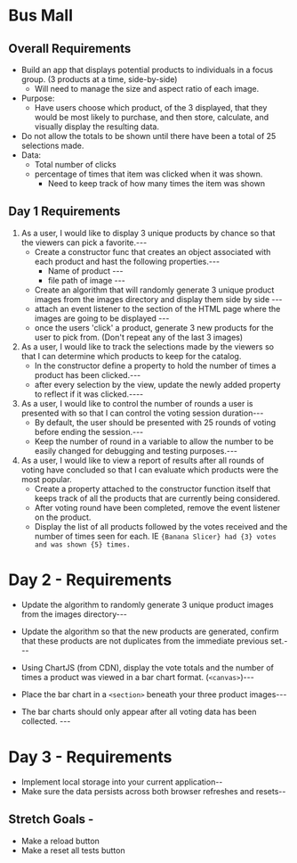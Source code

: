 # Bus Mall
## Overall Requirements
- Build an app that displays potential products to individuals in a focus group. (3 products at a time, side-by-side)
    - Will need to manage the size and aspect ratio of each image.
- Purpose:
    - Have users choose which product, of the 3 displayed, that they would be most likely to purchase, and then store, calculate, and visually display the resulting data.
- Do not allow the totals to be shown until there have been a total of 25 selections made.
- Data:
    - Total number of clicks
    - percentage of times that item was clicked when it was shown.
        - Need to keep track of how many times the item was shown

  
## Day 1 Requirements
1. As a user, I would like to display 3 unique products by chance so that the viewers can pick a favorite.---
    - Create a constructor func that creates an object associated with each product and hast the following properties.---
        - Name of product ---
        - file path of image ---
    - Create an algorithm that will randomly generate 3 unique product images from the images directory and display them side by side ---
    - attach an event listener to the section of the HTML page where the images are going to be displayed ---
    - once the users 'click' a product, generate 3 new products for the user to pick from. (Don't repeat any of the last 3 images)
1. As a user, I would like to track the selections made by the viewers so that I can determine which products to keep for the catalog.
    - In the constructor define a property to hold the number of times a product has been clicked.---
    - after every selection by the view, update the newly added property to reflect if it was clicked.---- 
1. As a user, I would like to control the number of rounds a user is presented with so that I can control the voting session duration---
    - By default, the user should be presented with 25 rounds of voting before ending the session.---
    - Keep the number of round in a variable to allow the number to be easily changed for debugging and testing purposes.---
1. As a user, I would like to view a report of results after all rounds of voting have concluded so that  I can evaluate which products were the most popular.
    - Create a property attached to the constructor function itself that keeps track of all the products that are currently being considered. 
    - After voting round have been completed, remove the event listener on the product.
    - Display the list of all products followed by the votes received and the number of times seen for each. IE `{Banana Slicer} had {3} votes and was shown {5} times.`

# Day 2 - Requirements

- Update the algorithm to randomly generate 3 unique product images from the images directory---
- Update the algorithm so that the new products are generated, confirm that these products are not duplicates from the immediate previous set.---

- Using ChartJS (from CDN), display the vote totals and the number of times a product was viewed in a bar chart format. (`<canvas>`)---
- Place the bar chart in a `<section>` beneath your three product images---
- The bar charts should only appear after all voting data has been collected. ---

# Day 3 - Requirements

- Implement local storage into your current application--
- Make sure the data persists across both browser refreshes and resets--

## Stretch Goals -
- Make a reload button
- Make a reset all tests button
